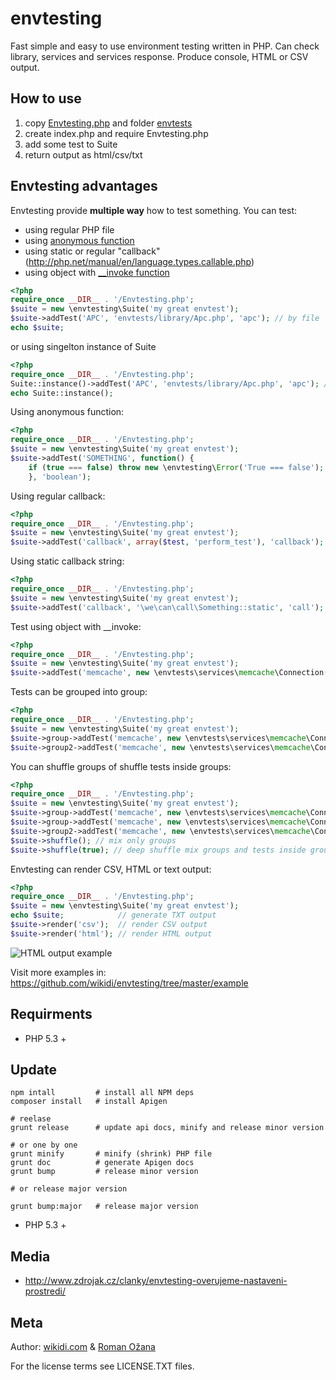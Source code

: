 # envtesting

Fast simple and easy to use environment testing written in PHP. Can check library, services and services response.
Produce console, HTML or CSV output.

## How to use

1. copy [Envtesting.php](https://raw.github.com/wikidi/envtesting/master/doc/envtesting.php) and folder [envtests](https://github.com/wikidi/envtesting/tree/master/envtests)
2. create index.php and require Envtesting.php
3. add some test to Suite
4. return output as html/csv/txt

## Envtesting advantages

Envtesting provide **multiple way** how to test something. You can test:

- using regular PHP file
- using [anonymous function](http://php.net/manual/en/functions.anonymous.php)
- using static or regular "callback"(http://php.net/manual/en/language.types.callable.php)
- using object with [__invoke function](http://www.php.net/manual/en/language.oop5.magic.php#object.invoke)


```php
<?php
require_once __DIR__ . '/Envtesting.php';
$suite = new \envtesting\Suite('my great envtest');
$suite->addTest('APC', 'envtests/library/Apc.php', 'apc'); // by file
echo $suite;
```
or using singelton instance of Suite

```php
<?php
require_once __DIR__ . '/Envtesting.php';
Suite::instance()->addTest('APC', 'envtests/library/Apc.php', 'apc'); // by file
echo Suite::instance();
```

Using anonymous function:

```php
<?php
require_once __DIR__ . '/Envtesting.php';
$suite = new \envtesting\Suite('my great envtest');
$suite->addTest('SOMETHING', function() {
	if (true === false) throw new \envtesting\Error('True === false');
	}, 'boolean');
```

Using regular callback:

```php
<?php
require_once __DIR__ . '/Envtesting.php';
$suite = new \envtesting\Suite('my great envtest');
$suite->addTest('callback', array($test, 'perform_test'), 'callback');
```
Using static callback string:

```php
<?php
require_once __DIR__ . '/Envtesting.php';
$suite = new \envtesting\Suite('my great envtest');
$suite->addTest('callback', '\we\can\call\Something::static', 'call');
```

Test using object with __invoke:

```php
<?php
require_once __DIR__ . '/Envtesting.php';
$suite = new \envtesting\Suite('my great envtest');
$suite->addTest('memcache', new \envtests\services\memcache\Connection('127.0.0.1', 11211), 'service');
```

Tests can be grouped into group:

```php
<?php
require_once __DIR__ . '/Envtesting.php';
$suite = new \envtesting\Suite('my great envtest');
$suite->group->addTest('memcache', new \envtests\services\memcache\Connection('127.0.0.1', 11211), 'service');
$suite->group2->addTest('memcache', new \envtests\services\memcache\Connection('127.0.0.1', 11211), 'service');
```

You can shuffle groups of shuffle tests inside groups:

```php
<?php
require_once __DIR__ . '/Envtesting.php';
$suite = new \envtesting\Suite('my great envtest');
$suite->group->addTest('memcache', new \envtests\services\memcache\Connection('127.0.0.1', 11211), 'service');
$suite->group->addTest('memcache', new \envtests\services\memcache\Connection('127.0.0.1', 11211), 'service');
$suite->group2->addTest('memcache', new \envtests\services\memcache\Connection('127.0.0.1', 11211), 'service');
$suite->shuffle(); // mix only groups
$suite->shuffle(true); // deep shuffle mix groups and tests inside group
```
Envtesting can render CSV, HTML or text output:

```php
<?php
require_once __DIR__ . '/Envtesting.php';
$suite = new \envtesting\Suite('my great envtest');
echo $suite;            // generate TXT output
$suite->render('csv');  // render CSV output
$suite->render('html'); // render HTML output
```

![HTML output example](/wikidi/envtesting/raw/master/doc/images/html-output-example.png "HTML output")

Visit more examples in: https://github.com/wikidi/envtesting/tree/master/example

## Requirments

- PHP 5.3 +

## Update

```
npm intall         # install all NPM deps
composer install   # install Apigen

# reelase
grunt release      # update api docs, minify and release minor version

# or one by one
grunt minify       # minify (shrink) PHP file
grunt doc          # generate Apigen docs
grunt bump         # release minor version

# or release major version

grunt bump:major   # release major version

```

- PHP 5.3 +

## Media

- http://www.zdrojak.cz/clanky/envtesting-overujeme-nastaveni-prostredi/

## Meta

Author: [wikidi.com](http://wikidi.com) & [Roman Ožana](https://github.com/OzzyCzech)

For the license terms see LICENSE.TXT files.
